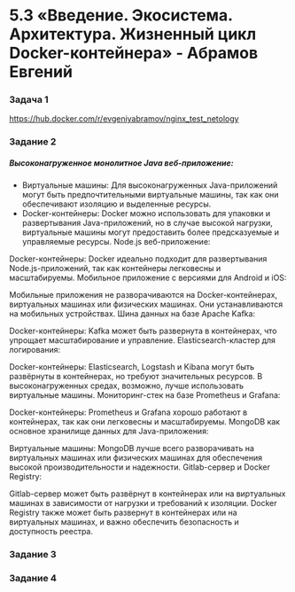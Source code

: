 # 5.3 «Введение. Экосистема. Архитектура. Жизненный цикл Docker-контейнера» - Абрамов Евгений

### Задача 1

<https://hub.docker.com/r/evgeniyabramov/nginx_test_netology>

### Задание 2

##### Высоконагруженное монолитное Java веб-приложение:

- Виртуальные машины: Для высоконагруженных Java-приложений могут быть предпочтительными виртуальные машины, так как они обеспечивают изоляцию и выделенные ресурсы.
- Docker-контейнеры: Docker можно использовать для упаковки и развертывания Java-приложений, но в случае высокой нагрузки, виртуальные машины могут предоставить более предсказуемые и управляемые ресурсы.
Node.js веб-приложение:

Docker-контейнеры: Docker идеально подходит для развертывания Node.js-приложений, так как контейнеры легковесны и масштабируемы.
Мобильное приложение с версиями для Android и iOS:

Мобильные приложения не разворачиваются на Docker-контейнерах, виртуальных машинах или физических машинах. Они устанавливаются на мобильных устройствах.
Шина данных на базе Apache Kafka:

Docker-контейнеры: Kafka может быть развернута в контейнерах, что упрощает масштабирование и управление.
Elasticsearch-кластер для логирования:

Docker-контейнеры: Elasticsearch, Logstash и Kibana могут быть развёрнуты в контейнерах, но требуют значительных ресурсов. В высоконагруженных средах, возможно, лучше использовать виртуальные машины.
Мониторинг-стек на базе Prometheus и Grafana:

Docker-контейнеры: Prometheus и Grafana хорошо работают в контейнерах, так как они легковесны и масштабируемы.
MongoDB как основное хранилище данных для Java-приложения:

Виртуальные машины: MongoDB лучше всего разворачивать на виртуальных машинах или физических машинах для обеспечения высокой производительности и надежности.
Gitlab-сервер и Docker Registry:

Gitlab-сервер может быть развёрнут в контейнерах или на виртуальных машинах в зависимости от нагрузки и требований к изоляции.
Docker Registry также может быть развернут в контейнерах или на виртуальных машинах, и важно обеспечить безопасность и доступность реестра.

### Задание 3




### Задание 4

